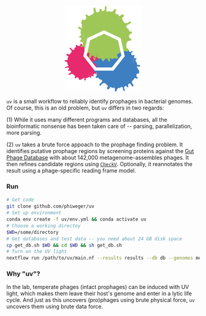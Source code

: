 
<p align="center">
  <img src="./img/logo.jpg" width="200">
</p>

`uv` is a small workflow to reliably identify prophages in bacterial genomes. Of course, this is an old problem, but `uv` differs in two regards:

(1) While it uses many different programs and databases, all the bioinformatic nonsense has been taken care of -- parsing, parallelization, more parsing.

(2) `uv` takes a brute force appoach to the prophage finding problem. It identifies putative prophage regions by screening proteins against the [Gut Phage Database](https://www.biorxiv.org/content/10.1101/2020.09.03.280214v1) with about 142,000 metagenome-assembles phages. It then refines candidate regions using [`CheckV`](https://www.biorxiv.org/content/10.1101/2020.05.06.081778v1). Optionally, it reannotates the result using a phage-specific reading frame model.


### Run

```bash
# Get code
git clone github.com/phiweger/uv
# Set up environment
conda env create -f uv/env.yml && conda activate uv
# Choose a working directoy
$WD=/some/directory
# Get databases and test data -- you need about 24 GB disk space
cp get_db.sh $WD && cd $WD && sh get_db.sh
# Turn on the UV light
nextflow run /path/to/uv/main.nf --results results --db db --genomes metadata.csv --annotate true
```


### Why "uv"?

In the lab, temperate phages (intact prophages) can be induced with UV light, which makes them leave their host's genome and enter in a lytic life cycle. And just as this uncovers (pro)phages using brute physical force, `uv` uncovers them using brute data force.